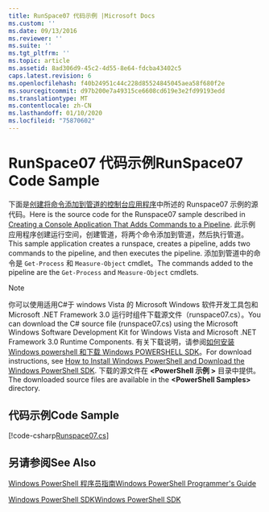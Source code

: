 ```yaml
---
title: RunSpace07 代码示例 |Microsoft Docs
ms.custom: ''
ms.date: 09/13/2016
ms.reviewer: ''
ms.suite: ''
ms.tgt_pltfrm: ''
ms.topic: article
ms.assetid: 8ad306d9-45c2-4d55-8e64-fdcba43402c5
caps.latest.revision: 6
ms.openlocfilehash: f40b24951c44c228d85524845045aea58f680f2e
ms.sourcegitcommit: d97b200e7a49315ce6608cd619e3e2fd99193edd
ms.translationtype: MT
ms.contentlocale: zh-CN
ms.lasthandoff: 01/10/2020
ms.locfileid: "75870602"
---
```

# <a name="runspace07-code-sample"></a><span data-ttu-id="ac6d8-102">RunSpace07 代码示例</span><span class="sxs-lookup"><span data-stu-id="ac6d8-102">RunSpace07 Code Sample</span></span>

<span data-ttu-id="ac6d8-103">下面是[创建将命令添加到管道的控制台应用程序](https://msdn.microsoft.com/01eb7808-e97b-4905-80be-9e2fa38c262e)中所述的 Runspace07 示例的源代码。</span><span class="sxs-lookup"><span data-stu-id="ac6d8-103">Here is the source code for the Runspace07 sample described in [Creating a Console Application That Adds Commands to a Pipeline](https://msdn.microsoft.com/01eb7808-e97b-4905-80be-9e2fa38c262e).</span></span>
<span data-ttu-id="ac6d8-104">此示例应用程序创建运行空间，创建管道，将两个命令添加到管道，然后执行管道。</span><span class="sxs-lookup"><span data-stu-id="ac6d8-104">This sample application creates a runspace, creates a pipeline, adds two commands to the pipeline, and then executes the pipeline.</span></span> <span data-ttu-id="ac6d8-105">添加到管道中的命令是 `Get-Process` 和 `Measure-Object` cmdlet。</span><span class="sxs-lookup"><span data-stu-id="ac6d8-105">The commands added to the pipeline are the `Get-Process` and `Measure-Object` cmdlets.</span></span>

> [!NOTE]
> <span data-ttu-id="ac6d8-106">你可以使用适用C#于 windows Vista 的 Microsoft Windows 软件开发工具包和 Microsoft .NET Framework 3.0 运行时组件下载源文件（runspace07.cs）。</span><span class="sxs-lookup"><span data-stu-id="ac6d8-106">You can download the C# source file (runspace07.cs) using the Microsoft Windows Software Development Kit for Windows Vista and Microsoft .NET Framework 3.0 Runtime Components.</span></span> <span data-ttu-id="ac6d8-107">有关下载说明，请参阅[如何安装 Windows powershell 和下载 Windows POWERSHELL SDK](/powershell/scripting/developer/installing-the-windows-powershell-sdk)。</span><span class="sxs-lookup"><span data-stu-id="ac6d8-107">For download instructions, see [How to Install Windows PowerShell and Download the Windows PowerShell SDK](/powershell/scripting/developer/installing-the-windows-powershell-sdk).</span></span>
> <span data-ttu-id="ac6d8-108">下载的源文件在 **\<PowerShell 示例 >** 目录中提供。</span><span class="sxs-lookup"><span data-stu-id="ac6d8-108">The downloaded source files are available in the **\<PowerShell Samples>** directory.</span></span>

## <a name="code-sample"></a><span data-ttu-id="ac6d8-109">代码示例</span><span class="sxs-lookup"><span data-stu-id="ac6d8-109">Code Sample</span></span>

[!code-csharp[Runspace07.cs](../../../../powershell-sdk-samples/SDK-2.0/csharp/Runspace07/Runspace07.cs#L11-L108 "Runspace07.cs")]

## <a name="see-also"></a><span data-ttu-id="ac6d8-110">另请参阅</span><span class="sxs-lookup"><span data-stu-id="ac6d8-110">See Also</span></span>

[<span data-ttu-id="ac6d8-111">Windows PowerShell 程序员指南</span><span class="sxs-lookup"><span data-stu-id="ac6d8-111">Windows PowerShell Programmer's Guide</span></span>](./windows-powershell-programmer-s-guide.md)

[<span data-ttu-id="ac6d8-112">Windows PowerShell SDK</span><span class="sxs-lookup"><span data-stu-id="ac6d8-112">Windows PowerShell SDK</span></span>](../windows-powershell-reference.md)
